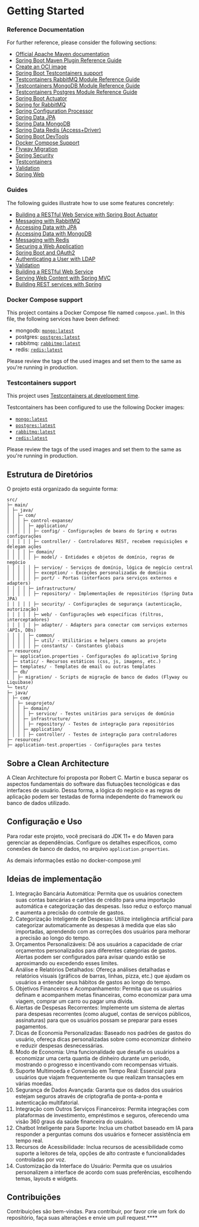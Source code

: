 # Getting Started

### Reference Documentation
For further reference, please consider the following sections:

* [Official Apache Maven documentation](https://maven.apache.org/guides/index.html)
* [Spring Boot Maven Plugin Reference Guide](https://docs.spring.io/spring-boot/docs/3.2.5/maven-plugin/reference/html/)
* [Create an OCI image](https://docs.spring.io/spring-boot/docs/3.2.5/maven-plugin/reference/html/#build-image)
* [Spring Boot Testcontainers support](https://docs.spring.io/spring-boot/docs/3.2.5/reference/html/features.html#features.testing.testcontainers)
* [Testcontainers RabbitMQ Module Reference Guide](https://java.testcontainers.org/modules/rabbitmq/)
* [Testcontainers MongoDB Module Reference Guide](https://java.testcontainers.org/modules/databases/mongodb/)
* [Testcontainers Postgres Module Reference Guide](https://java.testcontainers.org/modules/databases/postgres/)
* [Spring Boot Actuator](https://docs.spring.io/spring-boot/docs/3.2.5/reference/htmlsingle/index.html#actuator)
* [Spring for RabbitMQ](https://docs.spring.io/spring-boot/docs/3.2.5/reference/htmlsingle/index.html#messaging.amqp)
* [Spring Configuration Processor](https://docs.spring.io/spring-boot/docs/3.2.5/reference/htmlsingle/index.html#appendix.configuration-metadata.annotation-processor)
* [Spring Data JPA](https://docs.spring.io/spring-boot/docs/3.2.5/reference/htmlsingle/index.html#data.sql.jpa-and-spring-data)
* [Spring Data MongoDB](https://docs.spring.io/spring-boot/docs/3.2.5/reference/htmlsingle/index.html#data.nosql.mongodb)
* [Spring Data Redis (Access+Driver)](https://docs.spring.io/spring-boot/docs/3.2.5/reference/htmlsingle/index.html#data.nosql.redis)
* [Spring Boot DevTools](https://docs.spring.io/spring-boot/docs/3.2.5/reference/htmlsingle/index.html#using.devtools)
* [Docker Compose Support](https://docs.spring.io/spring-boot/docs/3.2.5/reference/htmlsingle/index.html#features.docker-compose)
* [Flyway Migration](https://docs.spring.io/spring-boot/docs/3.2.5/reference/htmlsingle/index.html#howto.data-initialization.migration-tool.flyway)
* [Spring Security](https://docs.spring.io/spring-boot/docs/3.2.5/reference/htmlsingle/index.html#web.security)
* [Testcontainers](https://java.testcontainers.org/)
* [Validation](https://docs.spring.io/spring-boot/docs/3.2.5/reference/htmlsingle/index.html#io.validation)
* [Spring Web](https://docs.spring.io/spring-boot/docs/3.2.5/reference/htmlsingle/index.html#web)

### Guides
The following guides illustrate how to use some features concretely:

* [Building a RESTful Web Service with Spring Boot Actuator](https://spring.io/guides/gs/actuator-service/)
* [Messaging with RabbitMQ](https://spring.io/guides/gs/messaging-rabbitmq/)
* [Accessing Data with JPA](https://spring.io/guides/gs/accessing-data-jpa/)
* [Accessing Data with MongoDB](https://spring.io/guides/gs/accessing-data-mongodb/)
* [Messaging with Redis](https://spring.io/guides/gs/messaging-redis/)
* [Securing a Web Application](https://spring.io/guides/gs/securing-web/)
* [Spring Boot and OAuth2](https://spring.io/guides/tutorials/spring-boot-oauth2/)
* [Authenticating a User with LDAP](https://spring.io/guides/gs/authenticating-ldap/)
* [Validation](https://spring.io/guides/gs/validating-form-input/)
* [Building a RESTful Web Service](https://spring.io/guides/gs/rest-service/)
* [Serving Web Content with Spring MVC](https://spring.io/guides/gs/serving-web-content/)
* [Building REST services with Spring](https://spring.io/guides/tutorials/rest/)

### Docker Compose support
This project contains a Docker Compose file named `compose.yaml`.
In this file, the following services have been defined:

* mongodb: [`mongo:latest`](https://hub.docker.com/_/mongo)
* postgres: [`postgres:latest`](https://hub.docker.com/_/postgres)
* rabbitmq: [`rabbitmq:latest`](https://hub.docker.com/_/rabbitmq)
* redis: [`redis:latest`](https://hub.docker.com/_/redis)

Please review the tags of the used images and set them to the same as you're running in production.

### Testcontainers support

This project uses [Testcontainers at development time](https://docs.spring.io/spring-boot/docs/3.2.5/reference/html/features.html#features.testing.testcontainers.at-development-time).

Testcontainers has been configured to use the following Docker images:

* [`mongo:latest`](https://hub.docker.com/_/mongo)
* [`postgres:latest`](https://hub.docker.com/_/postgres)
* [`rabbitmq:latest`](https://hub.docker.com/_/rabbitmq)
* [`redis:latest`](https://hub.docker.com/_/redis)

Please review the tags of the used images and set them to the same as you're running in production.


## Estrutura de Diretórios

O projeto está organizado da seguinte forma:

```
src/
├─ main/
│ ├─ java/
│ │ ├─ com/
│ │ │ ├─ control-expanse/
│ │ │ │ ├─ application/
│ │ │ │ │ ├─ config/ - Configurações de beans do Spring e outras configurações
│ │ │ │ │ ├─ controller/ - Controladores REST, recebem requisições e delegam ações
│ │ │ │ ├─ domain/
│ │ │ │ │ ├─ model/ - Entidades e objetos de domínio, regras de negócio
│ │ │ │ │ ├─ service/ - Serviços de domínio, lógica de negócio central
│ │ │ │ │ ├─ exception/ - Exceções personalizadas de domínio
│ │ │ │ │ ├─ port/ - Portas (interfaces para serviços externos e adapters)
│ │ │ │ ├─ infrastructure/
│ │ │ │ │ ├─ repository/ - Implementações de repositórios (Spring Data JPA)
│ │ │ │ │ ├─ security/ - Configurações de segurança (autenticação, autorização)
│ │ │ │ │ ├─ web/ - Configurações web específicas (filtros, interceptadores)
│ │ │ │ │ ├─ adapter/ - Adapters para conectar com serviços externos (APIs, DBs)
│ │ │ │ ├─ common/
│ │ │ │ │ ├─ util/ - Utilitários e helpers comuns ao projeto
│ │ │ │ │ ├─ constants/ - Constantes globais
├─ resources/
│ ├─ application.properties - Configurações do aplicativo Spring
│ ├─ static/ - Recursos estáticos (css, js, imagens, etc.)
│ ├─ templates/ - Templates de email ou outras templates
│ ├─ db/
│ │ ├─ migration/ - Scripts de migração de banco de dados (Flyway ou Liquibase)
└─ test/
├─ java/
│ ├─ com/
│ │ ├─ seuprojeto/
│ │ │ ├─ domain/
│ │ │ │ ├─ service/ - Testes unitários para serviços de domínio
│ │ │ ├─ infrastructure/
│ │ │ │ ├─ repository/ - Testes de integração para repositórios
│ │ │ ├─ application/
│ │ │ │ ├─ controller/ - Testes de integração para controladores
├─ resources/
├─ application-test.properties - Configurações para testes
```

## Sobre a Clean Architecture

A Clean Architecture foi proposta por Robert C. Martin e busca separar os aspectos fundamentais do software das flutuações tecnológicas e das interfaces de usuário. Dessa forma, a lógica do negócio e as regras de aplicação podem ser testadas de forma independente do framework ou banco de dados utilizado.

## Configuração e Uso

Para rodar este projeto, você precisará do JDK 11+ e do Maven para gerenciar as dependências. Configure os detalhes específicos, como conexões de banco de dados, no arquivo `application.properties`.

As demais informações estão no docker-compose.yml

## Ideias de implementação
1. Integração Bancária Automática: Permita que os usuários conectem suas contas bancárias e cartões de crédito para uma importação automática e categorização das despesas. Isso reduz o esforço manual e aumenta a precisão do controle de gastos.
2. Categorização Inteligente de Despesas: Utilize inteligência artificial para categorizar automaticamente as despesas à medida que elas são importadas, aprendendo com as correções dos usuários para melhorar a precisão ao longo do tempo.
3. Orçamentos Personalizáveis: Dê aos usuários a capacidade de criar orçamentos personalizados para diferentes categorias de gastos. Alertas podem ser configurados para avisar quando estão se aproximando ou excedendo esses limites.
4. Análise e Relatórios Detalhados: Ofereça análises detalhadas e relatórios visuais (gráficos de barras, linhas, pizza, etc.) que ajudam os usuários a entender seus hábitos de gastos ao longo do tempo.
5. Objetivos Financeiros e Acompanhamento: Permita que os usuários definam e acompanhem metas financeiras, como economizar para uma viagem, comprar um carro ou pagar uma dívida.
6. Alertas de Despesas Recorrentes: Implemente um sistema de alertas para despesas recorrentes (como aluguel, contas de serviços públicos, assinaturas) para que os usuários possam se preparar para esses pagamentos.
7. Dicas de Economia Personalizadas: Baseado nos padrões de gastos do usuário, ofereça dicas personalizadas sobre como economizar dinheiro e reduzir despesas desnecessárias.
8. Modo de Economia: Uma funcionalidade que desafie os usuários a economizar uma certa quantia de dinheiro durante um período, mostrando o progresso e incentivando com recompensas virtuais.
9. Suporte Multimoeda e Conversão em Tempo Real: Essencial para usuários que viajam frequentemente ou que realizam transações em várias moedas.
10. Segurança de Dados Avançada: Garanta que os dados dos usuários estejam seguros através de criptografia de ponta-a-ponta e autenticação multifatorial.
11. Integração com Outros Serviços Financeiros: Permita integrações com plataformas de investimento, empréstimos e seguros, oferecendo uma visão 360 graus da saúde financeira do usuário.
12. Chatbot Inteligente para Suporte: Inclua um chatbot baseado em IA para responder a perguntas comuns dos usuários e fornecer assistência em tempo real.
13. Recursos de Acessibilidade: Inclua recursos de acessibilidade como suporte a leitores de tela, opções de alto contraste e funcionalidades controladas por voz.
14. Customização da Interface do Usuário: Permita que os usuários personalizem a interface de acordo com suas preferências, escolhendo temas, layouts e widgets.

## Contribuições

Contribuições são bem-vindas. Para contribuir, por favor crie um fork do repositório, faça suas alterações e envie um pull request.****
